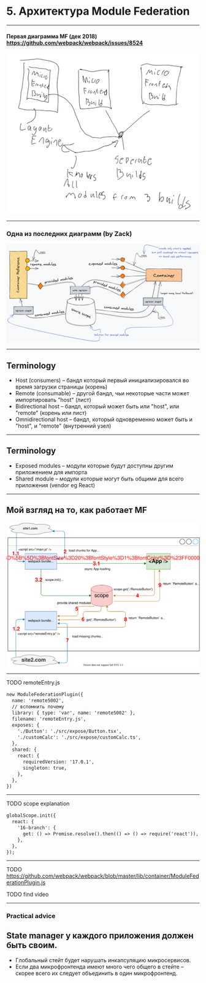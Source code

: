# 5. Архитектура Module Federation

-----

#### Первая диаграмма MF (дек 2018) <br/> <https://github.com/webpack/webpack/issues/8524>

![first draft](./diagram-2018.png) <!-- .element: class="plain" style="background-color: white" width="700" -->

-----

### Одна из последних диаграмм (by Zack)

![2020](./diagram-2020.png) <!-- .element: class="plain" style="background-color: white" width="1200" -->

-----

## Terminology <!-- .element: class="orange" -->

- <!-- .element: class="fragment" --><span class="green">Host (consumers)</span> – бандл который первый инициализировался во время загрузки страницы <span class="gray">(корень)</span>
- <!-- .element: class="fragment" --><span class="green">Remote (consumable)</span> – другой бандл, чьи некоторые части может импортировать "host" <span class="gray">(лист)</span>
- <!-- .element: class="fragment" --><span class="green">Bidirectional host</span> – бандл, который может быть или "host", или "remote" <span class="gray">(корень или лист)</span>
- <!-- .element: class="fragment" --><span class="green">Omnidirectional host</span> – бандл, который одновременно может быть и "host", и "remote" <span class="gray">(внутренний узел)</span>

-----

## Terminology <!-- .element: class="orange" -->

- <!-- .element: class="fragment" --><span class="green">Exposed modules</span> – модули которые будут доступны другим приложением для импорта
- <!-- .element: class="fragment" --><span class="green">Shared module</span> – модули которые могут быть общими для всего приложения (vendor eg React)

-----

## Мой взгляд на то, как работает MF

![how it works](./diagram.drawio.svg)

-----

TODO remoteEntry.js

```
new ModuleFederationPlugin({
  name: 'remote5002',
  // вспомнить почему
  library: { type: 'var', name: 'remote5002' },
  filename: 'remoteEntry.js',
  exposes: {
    './Button': './src/expose/Button.tsx',
    './customCalc': './src/expose/customCalc.ts',
  },
  shared: {
    react: {
      requiredVersion: '17.0.1',
      singleton: true,
    },
  },
})
```

-----

TODO scope explanation

```
globalScope.init({
  react: {
    '16-branch': {
      get: () => Promise.resolve().then(() => () => require('react')),
    },
  },
});
```

-----

TODO https://github.com/webpack/webpack/blob/master/lib/container/ModuleFederationPlugin.js

TODO find video

-----

### Practical advice <!-- .element: class="green" -->

## <b class="orange">State manager у каждого приложения должен быть своим.</b>

- <!-- .element: class="fragment" --> Глобальный стейт будет нарушать инкапсуляцию микросервисов.
- <!-- .element: class="fragment" --> Если два микрофронтенда имеют много чего общего в стейте – скорее всего их следует объединить в один микрофронтенд. 
